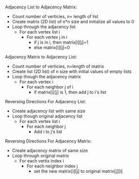 Adjacency List to Adjacency Matrix:
- Count number of verticies, n= length of list
- Create matrix (2D list) of n*n size and initialize all values to 0
- Loop through the adjacency list
  - For each vertex list i
    - For each vertex j in i
      - if j is in i, then matrix[i][j]=1
      - else matrix[i][j]=0

Adjacency Matrix to Adjacency List:
- Count number of verticies, n=length of matrix
- Create list (2D list) of n size with initial values of empty lists
- Loop though the adjacency matrix
  - For each vertex i
    - For each neighbor j of i
      - if matrix[i][j] is 1, then add j to i's list

Reversing Directions For Adjacency List:
- Create adjacency list with same size
- Loop though original adjacency list
    - For each vertex list i
      - For each neighbor j
        - Add i to j's list

Reversing Directions For Adjacency Matrix:
- Create adjacency matrix of same size
- Loop through original matrix
  - For each vertix index i
    - For each neighbor index j
      - set the new matrix[i][j] to original matrix[j][i]
